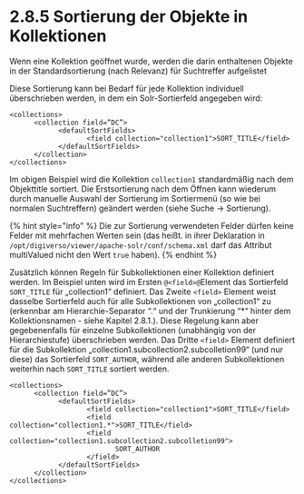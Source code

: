# 2.8.5 Sortierung der Objekte in Kollektionen

Wenn eine Kollektion geöffnet wurde, werden die darin enthaltenen Objekte in der Standardsortierung \(nach Relevanz\) für Suchtreffer aufgelistet

Diese Sortierung kann bei Bedarf für jede Kollektion individuell überschrieben werden, in dem ein Solr-Sortierfeld angegeben wird:

```markup
<collections>
      <collection field=”DC”>
            <defaultSortFields>
                   <field collection="collection1">SORT_TITLE</field>
            </defaultSortFields>
      </collection>
</collections>
```

Im obigen Beispiel wird die Kollektion `collection1` standardmäßig nach dem Objekttitle sortiert. Die Erstsortierung nach dem Öffnen kann wiederum durch manuelle Auswahl der Sortierung im Sortiermenü \(so wie bei normalen Suchtreffern\) geändert werden \(siehe Suche → Sortierung\).

{% hint style="info" %}
Die zur Sortierung verwendeten Felder dürfen keine Felder mit mehrfachen Werten sein \(das heißt. in ihrer Deklaration in `/opt/digiverso/viewer/apache-solr/conf/schema.xml` darf das Attribut multiValued nicht den Wert `true` haben\).
{% endhint %}

Zusätzlich können Regeln für Subkollektionen einer Kollektion definiert werden. Im Beispiel unten wird im Ersten `@<field>@`Element das Sortierfeld `SORT_TITLE` für „collection1“ definiert. Das Zweite `<field>` Element weist dasselbe Sortierfeld auch für alle Subkollektionen von „collection1“ zu \(erkennbar am Hierarchie-Separator “.“ und der Trunkierung “\*“ hinter dem Kollektionsnamen - siehe Kapitel 2.8.1.\). Diese Regelung kann aber gegebenenfalls für einzelne Subkollektionen \(unabhängig von der Hierarchiestufe\) überschrieben werden. Das Dritte `<field>` Element definiert für die Subkollektion „collection1.subcollection2.subcolletion99“ \(und nur diese\) das Sortierfeld `SORT_AUTHOR`, während alle anderen Subkollektionen weiterhin nach `SORT_TITLE` sortiert werden. 

```markup
<collections>
      <collection field=”DC”>
            <defaultSortFields>
                   <field collection="collection1">SORT_TITLE</field>
                   <field collection="collection1.*">SORT_TITLE</field>
                   <field collection="collection1.subcollection2.subcolletion99">
                          SORT_AUTHOR
                   </field>   
            </defaultSortFields>
      </collection>
</collections>
```

